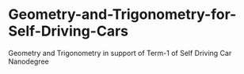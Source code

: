 # Geometry-and-Trigonometry-for-Self-Driving-Cars
Geometry and Trigonometry in support of Term-1 of Self Driving Car Nanodegree
